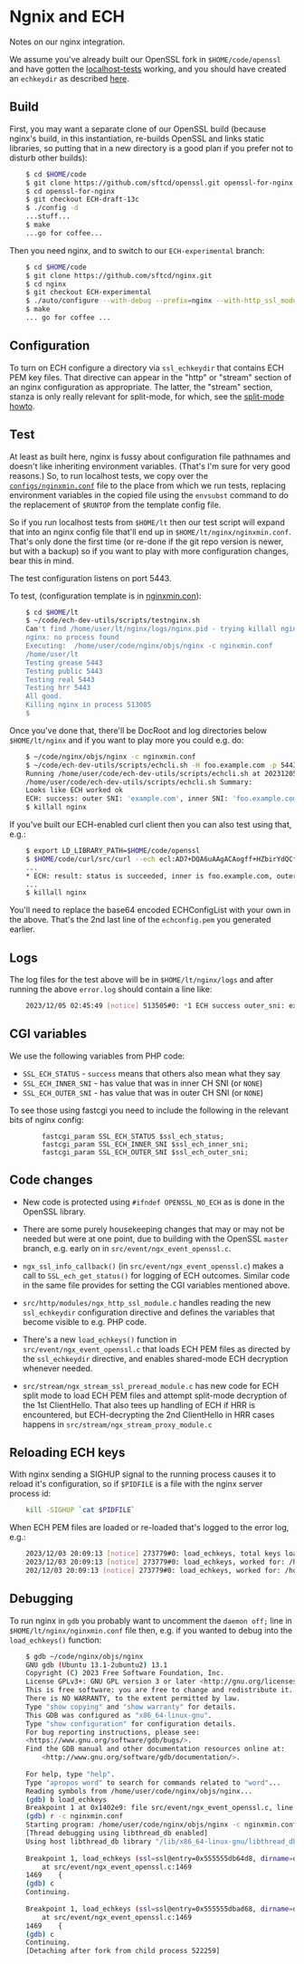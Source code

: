 
# Ngnix and ECH

Notes on our nginx integration.

We assume you've already built our OpenSSL fork in ``$HOME/code/openssl`` and
have gotten the [localhost-tests](localhost-tests.md) working, and you
should have created an ``echkeydir`` as described [here](../README.md#server-configs-preface---key-rotation-and-slightly-different-file-names).

## Build

First, you may want a separate clone of our OpenSSL build (because nginx's
build, in this instantiation, re-builds OpenSSL and links static libraries, so
putting that in a new directory is a good plan if you prefer not to disturb
other builds):

```bash
    $ cd $HOME/code
    $ git clone https://github.com/sftcd/openssl.git openssl-for-nginx
    $ cd openssl-for-nginx
    $ git checkout ECH-draft-13c
    $ ./config -d
    ...stuff...
    $ make
    ...go for coffee...
```

Then you need nginx, and to switch to our ``ECH-experimental`` branch:

```bash
    $ cd $HOME/code
    $ git clone https://github.com/sftcd/nginx.git
    $ cd nginx
    $ git checkout ECH-experimental
    $ ./auto/configure --with-debug --prefix=nginx --with-http_ssl_module --with-stream --with-stream_ssl_module --with-stream_ssl_preread_module --with-openssl=$HOME/code/openssl-for-nginx --with-openssl-opt="--debug" --with-http_v2_module
    $ make
    ... go for coffee ...
```

## Configuration

To turn on ECH configure a directory via ``ssl_echkeydir`` that contains ECH
PEM key files. That directive can appear in the "http" or  "stream" section of
an nginx configuration as appropriate. The latter, the "stream" section, stanza
is only really relevant for split-mode, for which, see the [split-mode
howto](split-mode.md).

## Test

At least as built here, nginx is fussy about configuration file pathnames and
doesn't like inheriting environment variables. (That's I'm sure for very good
reasons.) So, to run localhost tests, we copy over the
[``configs/nginxmin.conf``](../configs/nginxmin.conf) file to the place from
which we run tests, replacing environment variables in the copied file using
the ``envsubst`` command to do the replacement of ``$RUNTOP`` from the 
template config file.

So if you run localhost tests from ``$HOME/lt`` then our test script will
expand that into an nginx config file that'll end up in
``$HOME/lt/nginx/nginxmin.conf``.  That's only done the first time (or re-done
if the git repo version is newer, but with a backup) so if you want to play
with more configuration changes, bear this in mind.

The test configuration listens on port 5443.

To test, (configuration template is in [nginxmin.con](../configs/nginxmin.conf)):

```bash
    $ cd $HOME/lt
    $ ~/code/ech-dev-utils/scripts/testnginx.sh 
    Can't find /home/user/lt/nginx/logs/nginx.pid - trying killall nginx
    nginx: no process found
    Executing:  /home/user/code/nginx/objs/nginx -c nginxmin.conf
    /home/user/lt
    Testing grease 5443
    Testing public 5443
    Testing real 5443
    Testing hrr 5443
    All good.
    Killing nginx in process 513085
    $
```

Once you've done that, there'll be DocRoot and log directories below
``$HOME/lt/nginx`` and if you want to play more you could e.g. do:

```bash
    $ ~/code/nginx/objs/nginx -c nginxmin.conf
    $ ~/code/ech-dev-utils/scripts/echcli.sh -H foo.example.com -p 5443 -s localhost -P echconfig.pem 
    Running /home/user/code/ech-dev-utils/scripts/echcli.sh at 20231205-024549
    /home/user/code/ech-dev-utils/scripts/echcli.sh Summary: 
    Looks like ECH worked ok
    ECH: success: outer SNI: 'example.com', inner SNI: 'foo.example.com'
    $ killall nginx
```

If you've built our ECH-enabled curl client then you can also test using
that, e.g.:

```bash
    $ export LD_LIBRARY_PATH=$HOME/code/openssl
    $ $HOME/code/curl/src/curl --ech ecl:AD7+DQA6uAAgACAogff+HZbirYdQCfXI00iBPP+K96YyK/D/0DoeXD/0fgAEAAEAAQALZXhhbXBsZS5jb20AAA==  --connect-to foo.example.com:443:localhost:5443 https://foo.example.com/index.html --cacert cadir/oe.csr -vvv
    ...
    * ECH: result: status is succeeded, inner is foo.example.com, outer is example.com
    ...
    $ killall nginx
```

You'll need to replace the base64 encoded ECHConfigList with your
own in the above. That's the 2nd last line of the ``echconfig.pem``
you generated earlier.

## Logs

The log files for the test above will be in ``$HOME/lt/nginx/logs`` and after
running the above ``error.log`` should contain a line like:

```bash
    2023/12/05 02:45:49 [notice] 513505#0: *1 ECH success outer_sni: example.com inner_sni: foo.example.com while SSL handshaking, client: 127.0.0.1, server: 0.0.0.0:5443
```

## CGI variables

We use the following variables from PHP code:

- ``SSL_ECH_STATUS`` - ``success`` means that others also mean what they say
- ``SSL_ECH_INNER_SNI`` - has value that was in inner CH SNI (or ``NONE``)
- ``SSL_ECH_OUTER_SNI`` - has value that was in outer CH SNI (or ``NONE``)

To see those using fastcgi you need to include the following in the relevant
bits of nginx config:

            fastcgi_param SSL_ECH_STATUS $ssl_ech_status;
            fastcgi_param SSL_ECH_INNER_SNI $ssl_ech_inner_sni;
            fastcgi_param SSL_ECH_OUTER_SNI $ssl_ech_outer_sni;

## Code changes

- New code is protected using ``#ifndef OPENSSL_NO_ECH`` as is done in the
  OpenSSL library.

- There are some purely housekeeping changes that may or may not be needed
  but were at one point, due to building with the OpenSSL ``master`` branch,
  e.g. early on in ``src/event/ngx_event_openssl.c``.

- ``ngx_ssl_info_callback()`` (in ``src/event/ngx_event_openssl.c``) makes
  a call to ``SSL_ech_get_status()`` for logging of ECH outcomes.
  Similar code in the same file provides for setting the
  CGI variables mentioned above.

- ``src/http/modules/ngx_http_ssl_module.c`` handles reading the new
  ``ssl_echkeydir`` configuration directive and defines the variables that
  become visible to e.g. PHP code.

- There's a new ``load_echkeys()`` function in
  ``src/event/ngx_event_openssl.c`` that loads ECH PEM files as directed by the
  ``ssl_echkeydir`` directive, and enables shared-mode ECH decryption whenever
  needed.

- ``src/stream/ngx_stream_ssl_preread_module.c`` has new code for ECH split
  mode to load ECH PEM files and attempt split-mode decryption of the 1st
  ClientHello. That also tees up handling of ECH if HRR is encountered, but
  ECH-decrypting the 2nd ClientHello in HRR cases happens in
  ``src/stream/ngx_stream_proxy_module.c`` 

## Reloading ECH keys

With nginx sending a SIGHUP signal to the running process causes it to reload
it's configuration, so if ``$PIDFILE`` is a file with the nginx server process
id:

```bash
    kill -SIGHUP `cat $PIDFILE`
```

When ECH PEM files are loaded or re-loaded that's logged to the error log,
e.g.:

```bash
    2023/12/03 20:09:13 [notice] 273779#0: load_echkeys, total keys loaded: 2
    2023/12/03 20:09:13 [notice] 273779#0: load_echkeys, worked for: /home/user/lt/echkeydir/echconfig.pem.ech
    202/12/03 20:09:13 [notice] 273779#0: load_echkeys, worked for: /home/user/lt/echkeydir/d13.pem.ech
```
## Debugging

To run nginx in ``gdb`` you probably want to uncomment the ``daemon off;`` line
in ``$HOME/lt/nginx/nginxmin.conf`` file then, e.g. if you wanted to debug into
the ``load_echkeys()`` function:

```bash
    $ gdb ~/code/nginx/objs/nginx 
    GNU gdb (Ubuntu 13.1-2ubuntu2) 13.1
    Copyright (C) 2023 Free Software Foundation, Inc.
    License GPLv3+: GNU GPL version 3 or later <http://gnu.org/licenses/gpl.html>
    This is free software: you are free to change and redistribute it.
    There is NO WARRANTY, to the extent permitted by law.
    Type "show copying" and "show warranty" for details.
    This GDB was configured as "x86_64-linux-gnu".
    Type "show configuration" for configuration details.
    For bug reporting instructions, please see:
    <https://www.gnu.org/software/gdb/bugs/>.
    Find the GDB manual and other documentation resources online at:
        <http://www.gnu.org/software/gdb/documentation/>.
    
    For help, type "help".
    Type "apropos word" to search for commands related to "word"...
    Reading symbols from /home/user/code/nginx/objs/nginx...
    (gdb) b load_echkeys 
    Breakpoint 1 at 0x1402e9: file src/event/ngx_event_openssl.c, line 1469.
    (gdb) r -c nginxmin.conf
    Starting program: /home/user/code/nginx/objs/nginx -c nginxmin.conf
    [Thread debugging using libthread_db enabled]
    Using host libthread_db library "/lib/x86_64-linux-gnu/libthread_db.so.1".
    
    Breakpoint 1, load_echkeys (ssl=ssl@entry=0x555555db64d8, dirname=dirname@entry=0x555555db6568)
        at src/event/ngx_event_openssl.c:1469
    1469	{
    (gdb) c
    Continuing.
    
    Breakpoint 1, load_echkeys (ssl=ssl@entry=0x555555dbad68, dirname=dirname@entry=0x555555dbadf8)
        at src/event/ngx_event_openssl.c:1469
    1469	{
    (gdb) c
    Continuing.
    [Detaching after fork from child process 522259]
```
